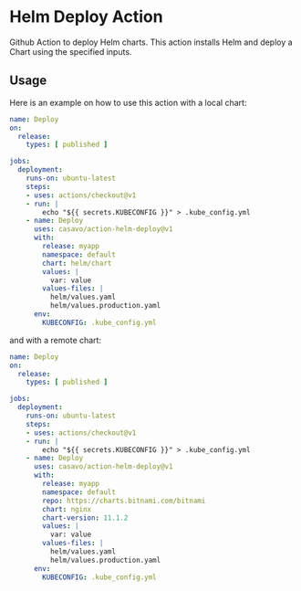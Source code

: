 # Helm Deploy Action

Github Action to deploy Helm charts. This action installs Helm and deploy a Chart using the specified inputs.

## Usage

Here is an example on how to use this action with a local chart:

```yaml
name: Deploy
on:
  release:
    types: [ published ]

jobs:
  deployment:
    runs-on: ubuntu-latest
    steps:
    - uses: actions/checkout@v1
    - run: |
        echo "${{ secrets.KUBECONFIG }}" > .kube_config.yml
    - name: Deploy
      uses: casavo/action-helm-deploy@v1
      with:
        release: myapp
        namespace: default
        chart: helm/chart
        values: |
          var: value
        values-files: |
          helm/values.yaml
          helm/values.production.yaml
      env:
        KUBECONFIG: .kube_config.yml
```

and with a remote chart:

```yaml
name: Deploy
on:
  release:
    types: [ published ]

jobs:
  deployment:
    runs-on: ubuntu-latest
    steps:
    - uses: actions/checkout@v1
    - run: |
        echo "${{ secrets.KUBECONFIG }}" > .kube_config.yml
    - name: Deploy
      uses: casavo/action-helm-deploy@v1
      with:
        release: myapp
        namespace: default
        repo: https://charts.bitnami.com/bitnami
        chart: nginx
        chart-version: 11.1.2
        values: |
          var: value
        values-files: |
          helm/values.yaml
          helm/values.production.yaml
      env:
        KUBECONFIG: .kube_config.yml
```

